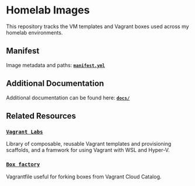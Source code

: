 # Homelab Images
This repository tracks the VM templates and Vagrant boxes used across my homelab environments.


## Manifest
Image metadata and paths: [**`manifest.yml`**](https://raw.githubusercontent.com/hayeseoin/homelab-resources-images/refs/heads/main/manifest.yml)

## Additional Documentation

Additional documentation can be found here: [**`docs/`**](docs/)



## Related Resources

### [`Vagrant Labs`](https://github.com/hayeseoin/vagrant-labs)  
Library of composable, reusable Vagrant templates and provisioning scaffolds, and a framwork for using Vagrant with WSL and Hyper-V.

### [`Box factory`](https://raw.githubusercontent.com/hayeseoin/vagrant-labs/refs/heads/main/box-factory/Vagrantfile)  
Vagrantfile useful for forking boxes from Vagrant Cloud Catalog.

